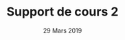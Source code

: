 ---
layout: support
title: Support de cours 2
date: 29 Mars 2019
authors: Michael Rose
level: 6
link: 
enseignement: Enseignement 2
tags: []
---